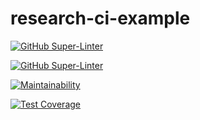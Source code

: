 # research-ci-example

[![GitHub Super-Linter](https://github.com/wiv33/research-ci-example/workflows/Lint%20Code%20Base/badge.svg)](https://github.com/wiv33/research-ci-example/actions?query=workflow%3A%22Lint+Code+Base%22)

[![GitHub Super-Linter](https://github.com/wiv33/research-ci-example/workflows/Coverage%20Report/badge.svg)](https://github.com/wiv33/research-ci-example/actions?query=workflow%3A%22Coverage+Report%22)

[![Maintainability](https://api.codeclimate.com/v1/badges/2fd0df0932dc941a684d/maintainability)](https://codeclimate.com/github/wiv33/research-ci-example/maintainability)

[![Test Coverage](https://api.codeclimate.com/v1/badges/2fd0df0932dc941a684d/test_coverage)](https://codeclimate.com/github/wiv33/research-ci-example/test_coverage)

